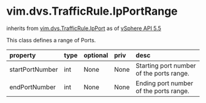 vim.dvs.TrafficRule.IpPortRange
===============================
inherits from [vim.dvs.TrafficRule.IpPort](docs/vim.dvs.TrafficRule.IpPort.md)
as of [vSphere API 5.5](vim.version.md#vim.version.version9)


This class defines a range of Ports.

| property | type | optional | priv | desc |
|:---------|:-----|:---------|:-----|:-----|
| startPortNumber | int | None | None | Starting port number of the ports range. |
| endPortNumber | int | None | None | Ending port number of the ports range. |


